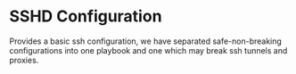 # SSHD Configuration 
Provides a basic ssh configuration, we have separated safe-non-breaking configurations into one playbook and one which may break ssh tunnels and proxies.